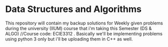 # Data Structures and Algorithms 
This repository will contain my backup solutions for Weekly given problems during the university (IIUM) course that i'm taking this Semester (DS & ALGO) //Course code: ECIE3312 .
Basically we'll be implementing problems using python 3 only but i'll be uploading them in C++ as well.
